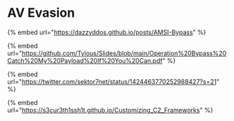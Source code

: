 # AV Evasion

{% embed url="https://dazzyddos.github.io/posts/AMSI-Bypass" %}

{% embed url="https://github.com/Tylous/Slides/blob/main/Operation%20Bypass%20Catch%20My%20Payload%20If%20You%20Can.pdf" %}

{% embed url="https://twitter.com/sektor7net/status/1424463770252988427?s=21" %}

{% embed url="https://s3cur3th1ssh1t.github.io/Customizing_C2_Frameworks" %}

